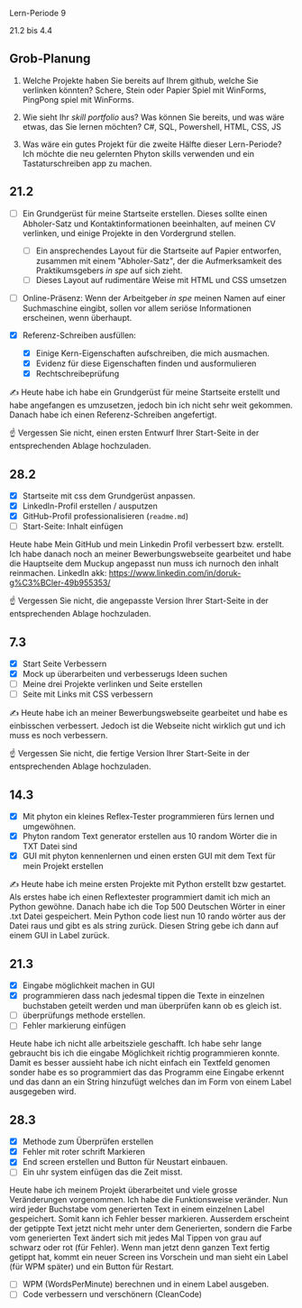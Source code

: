 Lern-Periode 9

21.2 bis 4.4

## Grob-Planung

1. Welche Projekte haben Sie bereits auf Ihrem github, welche Sie verlinken könnten?
  Schere, Stein oder Papier Spiel mit WinForms, PingPong spiel mit WinForms.
   
3. Wie sieht Ihr *skill portfolio* aus? Was können Sie bereits, und was wäre etwas, das Sie lernen möchten?
  C#, SQL, Powershell, HTML, CSS, JS
   
4. Was wäre ein gutes Projekt für die zweite Hälfte dieser Lern-Periode?
   Ich möchte die neu gelernten Phyton skills verwenden und ein Tastaturschreiben app zu machen.

## 21.2

- [ ] Ein Grundgerüst für meine Startseite erstellen. Dieses sollte einen Abholer-Satz und Kontaktinformationen beeinhalten, auf meinen CV verlinken, und einige Projekte in den Vordergrund stellen.
  
  - [ ] Ein ansprechendes Layout für die Startseite auf Papier entworfen, zusammen mit einem "Abholer-Satz", der die Aufmerksamkeit des Praktikumsgebers *in spe* auf sich zieht.
  - [ ] Dieses Layout auf rudimentäre Weise mit HTML und CSS umsetzen
- [ ] Online-Präsenz: Wenn der Arbeitgeber *in spe* meinen Namen auf einer Suchmaschine eingibt, sollen vor allem seriöse Informationen erscheinen, wenn überhaupt.
  
- [x] Referenz-Schreiben ausfüllen:
  
  - [x] Einige Kern-Eigenschaften aufschreiben, die mich ausmachen.
  - [x] Evidenz für diese Eigenschaften finden und ausformulieren
  - [x] Rechtschreibeprüfung

✍️ Heute habe ich habe ein Grundgerüst für meine Startseite erstellt und habe angefangen es umzusetzen, jedoch bin ich nicht sehr weit gekommen. Danach habe ich einen Referenz-Schreiben angefertigt.

☝️ Vergessen Sie nicht, einen ersten Entwurf Ihrer Start-Seite in der entsprechenden Ablage hochzuladen.

## 28.2

- [x] Startseite mit css dem Grundgerüst anpassen.
- [x] LinkedIn-Profil erstellen / ausputzen
- [x] GitHub-Profil professionalisieren (`readme.md`)
- [ ] Start-Seite: Inhalt einfügen

Heute habe Mein GitHub und mein Linkedin Profil verbessert bzw. erstellt. Ich habe danach noch an meiner Bewerbungswebseite gearbeitet und habe die Hauptseite dem Muckup angepasst nun muss ich nurnoch den inhalt reinmachen.
LinkedIn akk: https://www.linkedin.com/in/doruk-g%C3%BCler-49b955353/

☝️ Vergessen Sie nicht, die angepasste Version Ihrer Start-Seite in der entsprechenden Ablage hochzuladen.

## 7.3

- [x] Start Seite Verbessern
- [x] Mock up überarbeiten und verbesserugs Ideen suchen
- [ ] Meine drei Projekte verlinken und Seite erstellen
- [ ] Seite mit Links mit CSS verbessern

✍️ Heute habe ich an meiner Bewerbungswebseite gearbeitet und habe es einbisschen verbessert. Jedoch ist die Webseite nicht wirklich gut und ich muss es noch verbessern.

☝️ Vergessen Sie nicht, die fertige Version Ihrer Start-Seite in der entsprechenden Ablage hochzuladen.

## 14.3

- [x] Mit phyton ein kleines Reflex-Tester programmieren fürs lernen und umgewöhnen.
- [x] Phyton random Text generator erstellen aus 10 random Wörter die in TXT Datei sind
- [x] GUI mit phyton kennenlernen und einen ersten GUI mit dem Text für mein Projekt erstellen

✍️ Heute habe ich meine ersten Projekte mit Python erstellt bzw gestartet. Als erstes habe ich einen Reflextester programmiert damit ich mich an Python gewöhne. Danach habe ich die Top 500 Deutschen Wörter in einer .txt Datei gespeichert. Mein Python code liest nun 10 rando wörter aus der Datei raus und gibt es als string zurück. Diesen String gebe ich dann auf einem GUI in Label zurück.

## 21.3

- [x] Eingabe möglichkeit machen in GUI
- [x] programmieren dass nach jedesmal tippen die Texte in einzelnen buchstaben geteilt werden und man überprüfen kann ob es gleich ist.
- [ ] überprüfungs methode erstellen.
- [ ] Fehler markierung einfügen

Heute habe ich nicht alle arbeitsziele geschafft. Ich habe sehr lange gebraucht bis ich die eingabe Möglichkeit richtig programmieren konnte. Damit es besser aussieht habe ich nicht einfach ein Textfeld genomen sonder habe es so programmiert das das Programm eine Eingabe erkennt und das dann an ein String hinzufügt welches dan im Form von einem Label ausgegeben wird.

## 28.3

- [x] Methode zum Überprüfen erstellen
- [x] Fehler mit roter schrift Markieren
- [x] End screen erstellen und Button für Neustart einbauen.
- [ ] Ein uhr system einfügen das die Zeit misst.

Heute habe ich meinem Projekt überarbeitet und viele grosse Veränderungen vorgenommen. Ich habe die Funktionsweise veränder. Nun wird jeder Buchstabe vom generierten Text in einem einzelnen Label gespeichert. Somit kann ich Fehler besser markieren. Ausserdem erscheint der getippte Text jetzt nicht mehr unter dem Generierten, sondern die Farbe vom generierten Text ändert sich mit jedes Mal Tippen von grau auf schwarz oder rot (für Fehler). Wenn man jetzt denn ganzen Text fertig getippt hat, kommt ein neuer Screen ins Vorschein und man sieht ein Label (für WPM später) und ein Button für Restart.

- [ ] WPM (WordsPerMinute) berechnen und in einem Label ausgeben.
- [ ] Code verbessern und verschönern (CleanCode)
